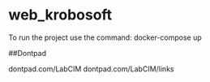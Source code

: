 # web_krobosoft
To run the project use the command:
docker-compose up


##Dontpad

dontpad.com/LabCIM
dontpad.com/LabCIM/links